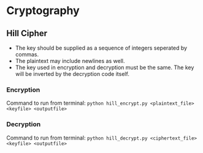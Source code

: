 # Cryptography

## Hill Cipher
- The key should be supplied as a sequence of integers seperated by commas.
- The plaintext may include newlines as well.
- The key used in encryption and decryption must be the same. The key will be inverted by the decryption code itself.

### Encryption
Command to run from terminal:
`python hill_encrypt.py <plaintext_file> <keyfile> <outputfile>`

### Decryption
Command to run from terminal:
`python hill_decrypt.py <ciphertext_file> <keyfile> <outputfile>`
